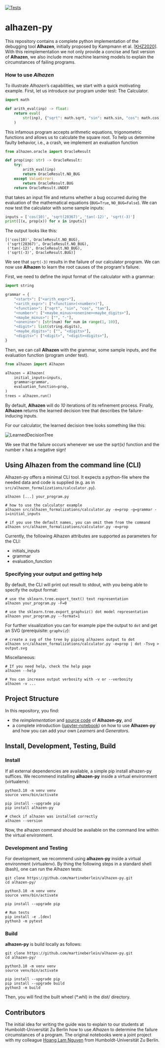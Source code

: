 [![Tests](https://github.com/martineberlein/alhazen-py/actions/workflows/test_alhazen.yml/badge.svg)](https://github.com/martineberlein/alhazen-py/actions/workflows/test_alhazen.yml)
&nbsp;


# alhazen-py

This repository contains a complete python implementation of the debugging tool **Alhazen**,
initially proposed by Kampmann et al. [[KHZ2020](https://dl.acm.org/doi/abs/10.1145/3368089.3409687)].
With this reimplementation we not only provide a concise and fast version of **Alhazen**,
we also include more machine learning models to explain the circumstances of failing programs.

### How to use _Alhazen_

To illustrate _Alhazen_’s capabilities, we start with a quick motivating example. First, let us introduce our program under test: The Calculator.

```python
import math

def arith_eval(inp) -> float:
    return eval(
        str(inp), {"sqrt": math.sqrt, "sin": math.sin, "cos": math.cos, "tan": math.tan}
    )
```

This infamous program accepts arithmetic equations, trigonometric functions and allows us to calculate the square root.
To help us determine faulty behavior, i.e., a crash, we implement an evaluation function

```python 
from alhazen.oracle import OracleResult

def prop(inp: str) -> OracleResult:
    try:
        arith_eval(inp)
        return OracleResult.NO_BUG
    except ValueError:
        return OracleResult.BUG
    return OracleResult.UNDEF
``` 

that takes an input file and returns whether a bug occurred during the evaluation of the mathematical equations (`BUG=True`, `NO_BUG=False`). 
We can now test the calculator with some sample inputs:

```python
inputs = ['cos(10)', 'sqrt(28367)', 'tan(-12)', 'sqrt(-3)']
print([(x, prop(x)) for x in inputs])
```

The output looks like this:

```
[('cos(10)', OracleResult.NO_BUG),
 ('sqrt(28367)', OracleResult.NO_BUG),
 ('tan(-12)', OracleResult.NO_BUG),
 ('sqrt(-3)', OracleResult.BUG)]
```

We see that `sqrt(-3)` results in the failure of our calculator program.
We can now use **Alhazen** to learn the root causes of the program's failure.

First, we need to define the input format of the calculator with a grammar:
```python
import string

grammar = {
    "<start>": ["<arith_expr>"],
    "<arith_expr>": ["<function>(<number>)"],
    "<function>": ["sqrt", "sin", "cos", "tan"],
    "<number>": ["<maybe_minus><onenine><maybe_digits>"],
    "<maybe_minus>": ["", "-"],
    "<onenine>": [str(num) for num in range(1, 10)],
    "<digit>": list(string.digits),
    "<maybe_digits>": ["", "<digits>"],
    "<digits>": ["<digit>", "<digit><digits>"],
}
```

Then, we can call **Alhazen** with the grammar, some sample inputs, and the evaluation function (program under test).

```python
from alhazen import Alhazen

alhazen = Alhazen(
    initial_inputs=inputs,
    grammar=grammar,
    evaluation_function=prop,
)
trees = alhazen.run()
```

By default, **Alhazen** will do _10_ iterations of its refinement process.
Finally, **Alhazen** returns the learned decision tree that describes the failure-inducing inputs.

For our calculator, the learned decision tree looks something like this:

![LearnedDecisionTree](img/DecisionTree.png)

We see that the failure occurs whenever we use the _sqrt(x)_ function and the number x has a negative sign!

## Using Alhazen from the command line (CLI)

Alhazen-py offers a minimal CLI tool. It expects a python-file where the needed data and code is supplied (e.g. as in `src/alhazen_formalizations/calculator.py`).

```shell
alhazen [...] your_program.py

# how to use the calculator example
alhazen src/alhazen_formalizations/calculator.py -e=prop -g=grammar -i=initial_inputs

# if you use the default names, you can omit them from the command
alhazen src/alhazen_formalizations/calculator.py -e=prop
```

Currently, the following Alhazen attributes are supported as parameters for the CLI:

<ul>
<li>initials_inputs</li>
<li>grammar</li>
<li>evaluation_function</li>
</ul>

### Specifying your output and getting help

By default, the CLI will print out result to stdout, with you being able to specify the output format:

```shell
# use the sklearn.tree.export_text() text representation
alhazen your_program.py -F=0

# use the sklearn.tree.export_graphviz() dot model representation
alhazen your_program.py --format=1
```

For further visualization you can for example pipe the output to `dot` and get an SVG (prerequisite: `graphviz`):
```shell
# create a svg of the tree by piping alhazens output to dot
alhazen src/alhazen_formalizations/calculator.py -e=prop | dot -Tsvg > output.svg
```

Miscellaneous:
```shell
# If you need help, check the help page
alhazen --help

# You can increase output verbosity with -v or --verbosity
alhazen -v ...
```

## Project Structure

In this repository, you find:

- the _reimplementation_ and [source code](orld/src/alhazen) of **Alhazen-py**, and
- a complete introduction ([jupyter-notebook](orld/notebooks/guide)) on how to use **Alhazen-py** and how you can add your own _Learners_ and _Generators_.


## Install, Development, Testing, Build

### Install
If all external dependencies are available, a simple pip install alhazen-py suffices.
We recommend installing **alhazen-py** inside a virtual environment (virtualenv):

```
python3.10 -m venv venv
source venv/bin/activate

pip install --upgrade pip
pip install alhazen-py

# check if alhazen was installed correctly
alhazen --version
```

Now, the alhazen command should be available on the command line within the virtual environment.

### Development and Testing

For development, we recommend using **alhazen-py** inside a virtual environment (virtualenv).
By thing the following steps in a standard shell (bash), one can run the Alhazen tests:

```
git clone https://github.com/martineberlein/alhazen-py.git
cd alhazen-py/

python3.10 -m venv venv
source venv/bin/activate

pip install --upgrade pip

# Run tests
pip install -e .[dev]
python3 -m pytest
```

### Build

**alhazen-py** is build locally as follows:

```
git clone https://github.com/martineberlein/alhazen-py.git
cd alhazen-py/

python3.10 -m venv venv
source venv/bin/activate

pip install --upgrade pip
pip install --upgrade build
python3 -m build
```

Then, you will find the built wheel (*.whl) in the dist/ directory.

## Contributors

The initial idea for writing the guide was to explain to our students at Humboldt-Universität Zu Berlin how to use _Alhazen_ to determine the failure circumstances of a program.
The original notebooks were a joint project with my colleague [Hoang Lam Nguyen](https://www.informatik.hu-berlin.de/en/Members/hoang-lam-nguyen) from Humboldt-Universität Zu Berlin.

